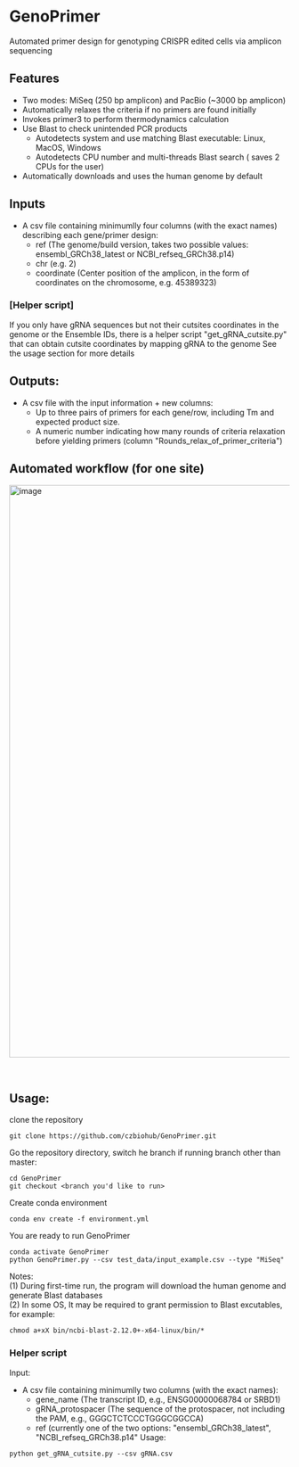 # GenoPrimer
Automated primer design for genotyping CRISPR edited cells via amplicon sequencing

## Features
- Two modes: MiSeq (250 bp amplicon) and PacBio (~3000 bp amplicon)
- Automatically relaxes the criteria if no primers are found initially
- Invokes primer3 to perform thermodynamics calculation
- Use Blast to check unintended PCR products 
  - Autodetects system and use matching Blast executable: Linux, MacOS, Windows
  - Autodetects CPU number and multi-threads Blast search ( saves 2 CPUs for the user)
- Automatically downloads and uses the human genome by default

## Inputs

- A csv file containing minimumlly four columns (with the exact names) describing each gene/primer design:
  - ref (The genome/build version, takes two possible values: ensembl_GRCh38_latest or NCBI_refseq_GRCh38.p14)  
  - chr (e.g. 2)  
  - coordinate (Center position of the amplicon, in the form of coordinates on the chromosome, e.g. 45389323)   

### [Helper script]
If you only have gRNA sequences but not their cutsites coordinates in the genome or the Ensemble IDs,
there is a helper script "get_gRNA_cutsite.py" that can obtain cutsite coordinates by mapping gRNA to the genome
See the usage section for more details

## Outputs:
- A csv file with the input information + new columns: 
  -  Up to three pairs of primers for each gene/row, including Tm and expected product size.
  -  A numeric number indicating how many rounds of criteria relaxation before yielding primers (column "Rounds_relax_of_primer_criteria")

## Automated workflow (for one site) 
<img width="1027" alt="image" src="https://user-images.githubusercontent.com/4129442/154752321-14e3f6c9-0a4c-435a-8c46-99d1a0893356.png">


&nbsp;
## Usage:
clone the repository
```
git clone https://github.com/czbiohub/GenoPrimer.git
```
Go the repository directory, switch he branch if running branch other than master:
```
cd GenoPrimer
git checkout <branch you'd like to run>
```

Create conda environment
```
conda env create -f environment.yml
```

You are ready to run GenoPrimer
```
conda activate GenoPrimer
python GenoPrimer.py --csv test_data/input_example.csv --type "MiSeq"
```
Notes:  
(1) During first-time run, the program will download the human genome and generate Blast databases  
(2) In some OS, It may be required to grant permission to Blast excutables, for example:
```
chmod a+xX bin/ncbi-blast-2.12.0+-x64-linux/bin/*
```

### Helper script
Input:
- A csv file containing minimumlly two columns (with the exact names):
  - gene_name (The transcript ID, e.g., ENSG00000068784 or SRBD1)  
  - gRNA_protospacer (The sequence of the protospacer, not including the PAM, e.g., GGGCTCTCCCTGGGCGGCCA)  
  - ref (currently one of the two options: "ensembl_GRCh38_latest", "NCBI_refseq_GRCh38.p14"
Usage:
```
python get_gRNA_cutsite.py --csv gRNA.csv
```


